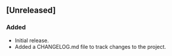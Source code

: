 <!-- CHANGELOG
All notable changes to this project will be documented in this file.
The format is based on [Keep a Changelog](http://keepachangelog.com/)
and this project adheres to [Semantic Versioning](http://semver.org/). -->

## [Unreleased]

### Added
- Initial release.
- Added a CHANGELOG.md file to track changes to the project.


